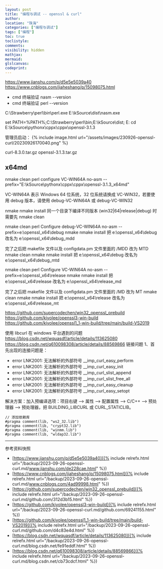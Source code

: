 ```yaml
---
layout: post
title: "编程与调试 -- openssl & curl"
author:
location: "珠海"
categories: ["编程与调试"]
tags: ["编程"]
toc: true
toclistyle:
comments:
visibility: hidden
mathjax:
mermaid:
glslcanvas:
codeprint:
---
```


<https://www.jianshu.com/p/d5e5e5039a40>
<https://www.cnblogs.com/jiaheshang/p/15098075.html>

* cmd 终端验证 nasm --version
* cmd 终端验证 perl --version

C:\Strawberry\perl\bin\perl.exe
E:\kSource\dist\nasm.exe

set PATH=%PATH%;C:\Strawberry\perl\bin;E:\kSource\dist;
E:
cd E:\kSource\pythonx\cppx\cppx\openssl-3.1.3

管理员启动：
{% include image.html url="/assets/images/230926-openssl-curl/20230926170040.png" %}

curl-8.3.0.tar.gz
openssl-3.1.3.tar.gz


## x64md

nmake clean
perl configure VC-WIN64A no-asm --prefix="E:\kSource\pythonx\cppx\cppx\openssl-3.1.3_x64md"

VC-WIN64A 表示 Windows 64 位系统，32 位系统请换成 VC-WIN32，若要使用 debug 版本，请使用 debug-VC-WIN64A 或 debug-VC-WIN32

nmake
nmake install
同一个目录下编译不同版本 (win32\|64\|release\|debug) 时需要先 nmake clean

nmake clean
perl Configure debug-VC-WIN64A no-asm --prefix=e:\openssl_x64\debug
nmake
nmake install
把 e:\openssl_x64\debug 改名为 e:\openssl_x64\debug_mdd

完了之后把 makefile 文件以及 configdata.pm 文件里面的 /MDD 改为 MTD
nmake clean
nmake
nmake install
把 e:\openssl_x64\debug 改名为 e:\openssl_x64\debug_mtd

nmake clean
perl Configure VC-WIN64A no-asm --prefix=e:\openssl_x64\release
nmake
nmake install
把 e:\openssl_x64\release 改名为 e:\openssl_x64\release_md

完了之后把 makefile 文件以及 configdata.pm 文件里面的 /MD 改为 MT
nmake clean
nmake
nmake install
把 e:\openssl_x64\release 改名为 e:\openssl_x64\release_mt

<https://github.com/supercodechen/win32_openssl_prebuild>
<https://github.com/kiyolee/openssl3-win-build>
<https://github.com/kiyolee/openssl1_1-win-build/tree/main/build-VS2019>

使用 libcurl 在 windows 平台遇到的问题
<https://blog.csdn.net/wquasdf/article/details/113625080>
<https://blog.csdn.net/q610098308/article/details/88569866>
链接问题
1、首先出现的连接问题是：
* error LNK2001: 无法解析的外部符号 \_\_imp_curl_easy_perform
* error LNK2001: 无法解析的外部符号 \_\_imp_curl_easy_init
* error LNK2001: 无法解析的外部符号 \_\_imp_curl_slist_append
* error LNK2001: 无法解析的外部符号 \_\_imp_curl_slist_free_all
* error LNK2001: 无法解析的外部符号 \_\_imp_curl_easy_cleanup
* error LNK2001: 无法解析的外部符号 \_\_imp_curl_easy_setopt

解决方案：加入预编译选项：项目右键 --> 属性 --> 配置属性 --> C/C++ --> 预处理器 --> 预处理器，把 BUILDING_LIBCURL 或 CURL_STATICLIB。

```
// 添加依赖库
#pragma comment(lib, "ws2_32.lib")
#pragma comment(lib, "crypt32.lib")
#pragma comment(lib, "winmm.lib")
#pragma comment(lib, "wldap32.lib")
```



<hr class='reviewline'/>
<p class='reviewtip'><script type='text/javascript' src='{% include relref.html url="/assets/reviewjs/blogs/2023-09-26-openssl-curl.md.js" %}'></script></p>
<font class='ref_snapshot'>参考资料快照</font>

- [https://www.jianshu.com/p/d5e5e5039a40]({% include relrefx.html url="/backup/2023-09-26-openssl-curl.md/www.jianshu.com/de228cae.html" %})
- [https://www.cnblogs.com/jiaheshang/p/15098075.html]({% include relrefx.html url="/backup/2023-09-26-openssl-curl.md/www.cnblogs.com/4ad99998.html" %})
- [https://github.com/supercodechen/win32_openssl_prebuild]({% include relrefx.html url="/backup/2023-09-26-openssl-curl.md/github.com/312d3b15.html" %})
- [https://github.com/kiyolee/openssl3-win-build]({% include relrefx.html url="/backup/2023-09-26-openssl-curl.md/github.com/69241155.html" %})
- [https://github.com/kiyolee/openssl1_1-win-build/tree/main/build-VS2019]({% include relrefx.html url="/backup/2023-09-26-openssl-curl.md/github.com/d4c83e4d.html" %})
- [https://blog.csdn.net/wquasdf/article/details/113625080]({% include relrefx.html url="/backup/2023-09-26-openssl-curl.md/blog.csdn.net/fe91eddf.html" %})
- [https://blog.csdn.net/q610098308/article/details/88569866]({% include relrefx.html url="/backup/2023-09-26-openssl-curl.md/blog.csdn.net/cb73cdcf.html" %})
